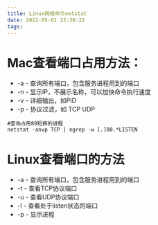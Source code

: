```yaml
---
title: Linux网络命令netstat
date: 2022-05-01 22:30:22
tags:
---
```

# Mac查看端口占用方法：
* -a - 查询所有端口，包含服务进程用到的端口
* -n - 显示IP，不展示名称，可以加快命令执行速度
* -v - 详细输出，如PID
* -p - 协议过滤，如 TCP UDP

```shell
#查询占用80短裤的进程
netstat -anvp TCP | egrep -w [.]80.*LISTEN
```

# Linux查看端口的方法
* -a - 查询所有端口，包含服务进程用到的端口
* -t - 查看TCP协议端口
* -u - 查看UDP协议端口
* -l - 查看处于listen状态的端口
* -p - 显示进程
